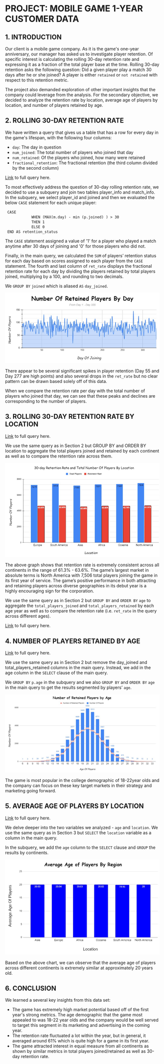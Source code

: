 # PROJECT: MOBILE GAME 1-YEAR CUSTOMER DATA

## 1. INTRODUCTION

Our client is a mobile game company. As it is the game's one-year anniversary, our manager has asked us to investigate player retention. Of specific interest is calculating the rolling 30-day retention rate and expressing it as a fraction of the total player base at the time. Rolling 30-day retention asks the following question: Did a given player play a match 30 days after he or she joined? A player is either `retained` or `not retained` with respect to this retention metric. 

The project also demanded exploration of other important insights that the company could leverage from the analysis. For the secondary objective, we decided to analyze the retention rate by location, average age of players by location, and number of players retained by age.

## 2. ROLLING 30-DAY RETENTION RATE

We have written a query that gives us a table that has a row for every day in the game's lifespan, with the following four columns:
- `day`: The day in question
- `num_joined`: The total number of players who joined that day
- `num_retained`: Of the players who joined, how many were retained
- `fractional_retention`: The fractional retention (the third column divided by the second column)

[Link](Project%20query.txt) to full query here.

To most effectively address the question of 30-day rolling retention rate, we decided to use a subquery and join two tables player_info and match_info. In the subquery, we select  player_id and joined and then we evaluated the below `CASE` statement for each unique player:
```
 CASE  
            WHEN (MAX(m.day) - min (p.joined) ) > 30 
            THEN 1
            ELSE 0
 END AS retention_status
```
The `CASE` statement assigned a value of '1' for a player who played a match anytime after 30 days of joining and '0' for those players who did not.

Finally, in the main query, we calculated the `SUM` of players’ retention status for each day based on scores assigned to each player from the `CASE` statement. The fourth and last column of `ret_rate` displays the fractional retention rate for each day by dividing the players retained by total players joined, multiplying by a 100, and rounding to two decimals. 

We `GROUP BY` `joined` which is aliased `AS` `day_joined`.

![Rolling 30-day Retention Rate](/Screenshot%202022-02-28%20235144.jpg)

There appear to be several significant spikes in player retention (Day 55 and Day 277 are high points) and also several drops in the `ret_rate` but no clear pattern can be drawn based solely off of this data. 

When we compare the retention rate per day with the total number of players who joined that day, we can see that these peaks and declines are corresponding to the number of players. 

## 3. ROLLING 30-DAY RETENTION RATE BY LOCATION

[Link](Project%20query.txt) to full query here.

We use the same query as in Section 2 but GROUP BY and ORDER BY location to aggregate the total players joined and retained by each continent as well as to compare the retention rate across them. 

![Retention rate by location](/Screenshot%202022-03-01%20001049.jpg)

The above graph shows that retention rate is extremely consistent across all continents in the range of 61.3% - 63.6%. The game’s largest market in absolute terms is North America with 7,506 total players joining the game in its first year of service. The game’s positive performance in both attracting and retaining players across diverse geographies in its debut year is a highly encouraging sign for the corporation. 

We use the same query as in Section 2 but `GROUP BY` and `ORDER BY` `age` to aggregate the `total_players_joined` and `total_players_retained` by each age year as well as to compare the retention rate (i.e. `ret_rate` in the query across different ages). 

[Link](Project%20query.txt) to full query here.

## 4. NUMBER OF PLAYERS RETAINED BY AGE

[Link](Project%20query.txt) to full query here.

We use the same query as in Section 2 but remove the day_joined and total_players_retained columns in the main query. Instead, we add in the age column in the `SELECT` clause of the main query.
 
We `GROUP BY` `p.age` in the subquery and  we also `GROUP BY` and `ORDER BY` `age` in the main query to get the results segmented by players’ `age`. 

![Number of Players joined and Players retained by Age](/Screenshot%202022-03-01%20002627.jpg)

The game is most popular in the college demographic of 18-22year olds and the company can focus on these key target markets in their strategy and marketing going forward.

## 5. AVERAGE AGE OF PLAYERS BY LOCATION

[Link](Project%20query.txt) to full query here.

We delve deeper into the two variables we analyzed - `age` and `location`. We use the same query as in Section 3 but `SELECT` the `location` variable as a column in the main query. 

In the subquery, we add the `age` column to the `SELECT` clause and `GROUP` the results by continents.

![Average Age of Players by Location](/Screenshot%202022-03-01%20004231.jpg)

Based on the above chart, we can observe that the average age of players across different continents is extremely similar at approximately 20 years old. 

## 6. CONCLUSION

We learned a several key insights from this data set:
- The game has extremely high market potential based off of the first year's strong metrics. The age demographic that the game most appealed to was 18-22 year olds and the company would be well served to target this segment in its marketing and advertising in the coming year.
- The retention rate fluctuated a lot within the year, but in general, it averaged around 61% which is quite high for a game in its first year.
- The game attracted interest in equal measure from all continents as shown by similar metrics in total players joined/retained as well as 30-day retention rate.


